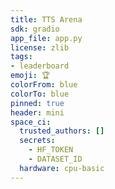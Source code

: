 ```yaml
---
title: TTS Arena
sdk: gradio
app_file: app.py
license: zlib
tags:
- leaderboard
emoji: 🏆
colorFrom: blue
colorTo: blue
pinned: true
header: mini
space_ci:
  trusted_authors: []
  secrets:
    - HF_TOKEN
    - DATASET_ID
  hardware: cpu-basic
---
```

